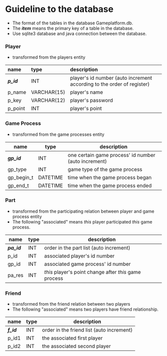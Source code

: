 # Guideline to the database

- The format of the tables in the database Gameplatform.db.
- The ***item*** means the primary key of a table in the database. 
- Use sqlite3 database and java connection between the database.

### Player

- transformed from the players entity

| name       | type        | description                              |
| :--------- | :---------- | :--------------------------------------- |
| ***p_id*** | INT         | player's id number (auto increment according to the order of register) |
| p_name     | VARCHAR(15) | player's name                            |
| p_key      | VARCHAR(12) | player's password                        |
| p_point    | INT         | player's point                           |



### Game Process

- transformed from the game processes entity

| name        | type     | description                              |
| ----------- | -------- | ---------------------------------------- |
| ***gp_id*** | INT      | one certain game process' id number (auto increment) |
| gp_type     | INT      | game type of the game process            |
| gp_begin_t  | DATETIME | time when the game process began         |
| gp_end_t    | DATETIME | time when the game process ended         |



### Part

- transformed from the participating relation between player and game process entity
- The following "associated" means *this* player participated *this* game process. 

| name        | type | description                              |
| ----------- | ---- | ---------------------------------------- |
| ***pa_id*** | INT  | order in the part list (auto increment)  |
| p_id        | INT  | associated player's id number            |
| gp_id       | INT  | associated game process' id number       |
| pa_res      | INT  | *this* player's point change after *this* game process |



### Friend

- transformed from the friend relation between two players
- The following "associated" means two players have friend relationship. 

| name       | type | description                              |
| ---------- | ---- | ---------------------------------------- |
| ***f_id*** | INT  | order in the friend list (auto increment) |
| p_id1      | INT  | the associated first player              |
| p_id2      | INT  | the associated second player             |

